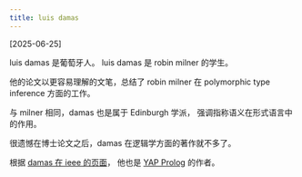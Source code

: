 ```yaml
---
title: luis damas
---
```


[2025-06-25]

luis damas 是葡萄牙人。
luis damas 是 robin milner 的学生。

他的论文以更容易理解的文笔，总结了 robin milner
在 polymorphic type inference 方面的工作。

与 milner 相同，damas 也是属于 Edinburgh 学派，
强调指称语义在形式语言中的作用。

很遗憾在博士论文之后，damas 在逻辑学方面的著作就不多了。

根据 [damas 在 ieee 的页面](https://ieeexplore.ieee.org/author/38494159000)，
他也是 [YAP Prolog](https://en.wikipedia.org/wiki/YAP_(Prolog)) 的作者。
